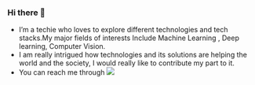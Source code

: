 ### Hi there 👋
* I’m a techie who loves to explore different technologies and tech stacks.My major fields of interests Include Machine Learning , Deep learning, Computer Vision.
* I am really intrigued how technologies and its solutions are helping the world and the society, I would really like to contribute my part to it.
* You can reach me through [<img src="https://pngimg.com/image/55040">](https://www.linkedin.com/in/prakhar-dixit-712751149/)


<!--
**pdx97/pdx97** is a ✨ _special_ ✨ repository because its `README.md` (this file) appears on your GitHub profile.





